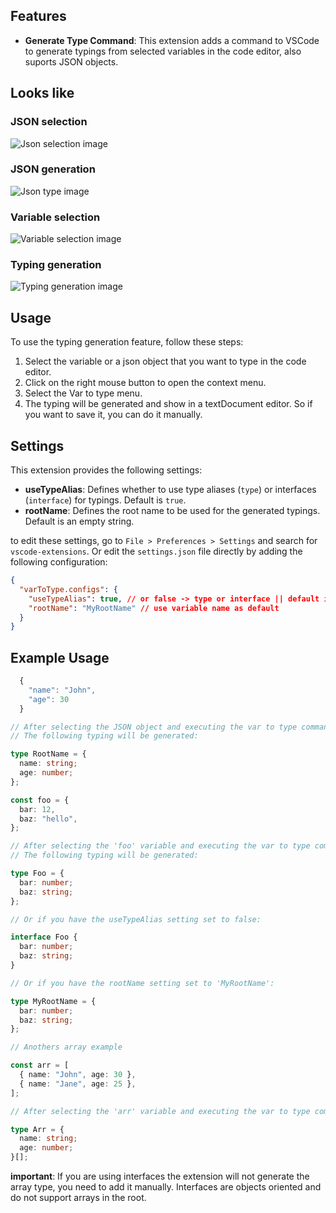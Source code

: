 ## Features

- **Generate Type Command**: This extension adds a command to VSCode to generate typings from selected variables in the code editor, also suports JSON objects.

## Looks like

### JSON selection

![Json selection image](https://i.ibb.co/HPQZtNC/code.png)

### JSON generation

![Json type image](https://i.ibb.co/v4mfsdn/code.png)

### Variable selection

![Variable selection image](https://i.ibb.co/pxLMVJV/image.png)

### Typing generation

![Typing generation image](https://i.ibb.co/qWT2sBS/image-1.png)

## Usage

To use the typing generation feature, follow these steps:

1. Select the variable or a json object that you want to type in the code editor.
2. Click on the right mouse button to open the context menu.
3. Select the Var to type menu.
4. The typing will be generated and show in a textDocument editor. So if you want to save it, you can do it manually.

## Settings

This extension provides the following settings:

- **useTypeAlias**: Defines whether to use type aliases (`type`) or interfaces (`interface`) for typings. Default is `true`.
- **rootName**: Defines the root name to be used for the generated typings. Default is an empty string.

to edit these settings, go to `File > Preferences > Settings` and search for `vscode-extensions`. Or edit the `settings.json` file directly by adding the following configuration:

```json
{
  "varToType.configs": {
    "useTypeAlias": true, // or false -> type or interface || default is true
    "rootName": "MyRootName" // use variable name as default
  }
}
```

## Example Usage

```typescript
  {
    "name": "John",
    "age": 30
  }

// After selecting the JSON object and executing the var to type command:
// The following typing will be generated:

type RootName = {
  name: string;
  age: number;
};

```

```typescript
const foo = {
  bar: 12,
  baz: "hello",
};

// After selecting the 'foo' variable and executing the var to type command:
// The following typing will be generated:

type Foo = {
  bar: number;
  baz: string;
};

// Or if you have the useTypeAlias setting set to false:

interface Foo {
  bar: number;
  baz: string;
}

// Or if you have the rootName setting set to 'MyRootName':

type MyRootName = {
  bar: number;
  baz: string;
};

// Anothers array example

const arr = [
  { name: "John", age: 30 },
  { name: "Jane", age: 25 },
];

// After selecting the 'arr' variable and executing the var to type command:

type Arr = {
  name: string;
  age: number;
}[];
```

**important**: If you are using interfaces the extension will not generate the array type, you need to add it manually. Interfaces are objects oriented and do not support arrays in the root.
